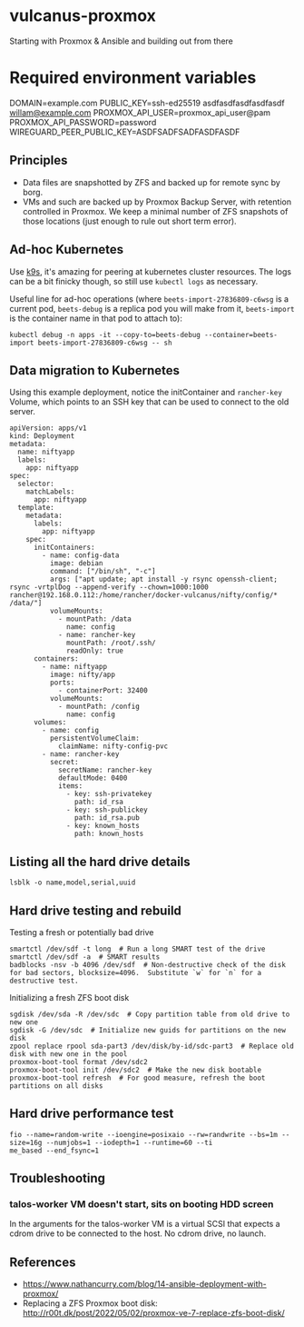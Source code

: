 # vulcanus-proxmox
Starting with Proxmox &amp; Ansible and building out from there


# Required environment variables
DOMAIN=example.com
PUBLIC_KEY=ssh-ed25519 asdfasdfasdfasdfasdf willam@example.com
PROXMOX_API_USER=proxmox_api_user@pam
PROXMOX_API_PASSWORD=password
WIREGUARD_PEER_PUBLIC_KEY=ASDFSADFSADFASDFASDF


## Principles

* Data files are snapshotted by ZFS and backed up for remote sync by borg.
* VMs and such are backed up by Proxmox Backup Server, with retention controlled in Proxmox.  We keep a minimal number of ZFS snapshots of those locations (just enough to rule out short term error).


## Ad-hoc Kubernetes

Use [k9s](https://k9scli.io/), it's amazing for peering at kubernetes cluster resources.  The logs can be a bit finicky though, so still use `kubectl logs` as necessary.

Useful line for ad-hoc operations (where `beets-import-27836809-c6wsg` is a current pod, `beets-debug` is a replica pod you will make from it, `beets-import` is the container name in that pod to attach to):

```
kubectl debug -n apps -it --copy-to=beets-debug --container=beets-import beets-import-27836809-c6wsg -- sh
```


## Data migration to Kubernetes

Using this example deployment, notice the initContainer and `rancher-key` Volume, which points to an SSH key that can be used to connect to the old server.

```
apiVersion: apps/v1
kind: Deployment
metadata:
  name: niftyapp
  labels:
    app: niftyapp
spec:
  selector:
    matchLabels:
      app: niftyapp
  template:
    metadata:
      labels:
        app: niftyapp
    spec:
      initContainers:
        - name: config-data
          image: debian
          command: ["/bin/sh", "-c"]
          args: ["apt update; apt install -y rsync openssh-client; rsync -vrtplDog --append-verify --chown=1000:1000 rancher@192.168.0.112:/home/rancher/docker-vulcanus/nifty/config/* /data/"]
          volumeMounts:
            - mountPath: /data
              name: config
            - name: rancher-key
              mountPath: /root/.ssh/
              readOnly: true
      containers:
        - name: niftyapp
          image: nifty/app
          ports:
            - containerPort: 32400
          volumeMounts:
            - mountPath: /config
              name: config
      volumes:
        - name: config
          persistentVolumeClaim:
            claimName: nifty-config-pvc
        - name: rancher-key
          secret:
            secretName: rancher-key
            defaultMode: 0400
            items:
              - key: ssh-privatekey
                path: id_rsa
              - key: ssh-publickey
                path: id_rsa.pub
              - key: known_hosts
                path: known_hosts
```

## Listing all the hard drive details

```
lsblk -o name,model,serial,uuid
```

## Hard drive testing and rebuild

Testing a fresh or potentially bad drive
```
smartctl /dev/sdf -t long  # Run a long SMART test of the drive
smartctl /dev/sdf -a  # SMART results
badblocks -nsv -b 4096 /dev/sdf  # Non-destructive check of the disk for bad sectors, blocksize=4096.  Substitute `w` for `n` for a destructive test.
```

Initializing a fresh ZFS boot disk
```
sgdisk /dev/sda -R /dev/sdc  # Copy partition table from old drive to new one
sgdisk -G /dev/sdc  # Initialize new guids for partitions on the new disk
zpool replace rpool sda-part3 /dev/disk/by-id/sdc-part3  # Replace old disk with new one in the pool
proxmox-boot-tool format /dev/sdc2
proxmox-boot-tool init /dev/sdc2  # Make the new disk bootable
proxmox-boot-tool refresh  # For good measure, refresh the boot partitions on all disks
```


## Hard drive performance test
```
fio --name=random-write --ioengine=posixaio --rw=randwrite --bs=1m --size=16g --numjobs=1 --iodepth=1 --runtime=60 --ti
me_based --end_fsync=1
```

## Troubleshooting

### talos-worker VM doesn't start, sits on booting HDD screen

In the arguments for the talos-worker VM is a virtual SCSI that expects a cdrom drive to be connected to the host.  No cdrom drive, no launch.


## References
* https://www.nathancurry.com/blog/14-ansible-deployment-with-proxmox/
* Replacing a ZFS Proxmox boot disk: http://r00t.dk/post/2022/05/02/proxmox-ve-7-replace-zfs-boot-disk/
